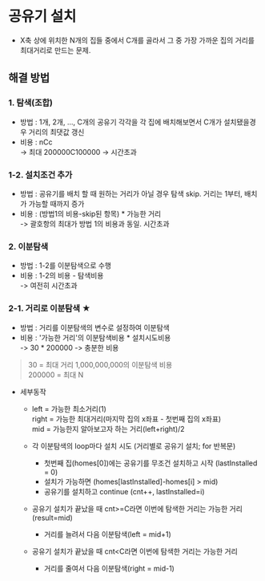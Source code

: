 # 공유기 설치
- X축 상에 위치한 N개의 집들 중에서 C개를 골라서 그 중 가장 가까운 집의 거리를 최대거리로 만드는 문제.

## 해결 방법
### 1. 탐색(조합)
 - 방법 : 1개, 2개, ..., C개의 공유기 각각을 각 집에 배치해보면서 C개가 설치됐을경우 거리의 최댓값 갱신
 - 비용 : nCc
 <br/>   -> 최대 200000C100000 -> 시간초과
### 1-2. 설치조건 추가
 - 방법 : 공유기를 배치 할 때 원하는 거리가 아닐 경우 탐색 skip. 거리는 1부터, 배치가 가능할 때까지 증가
 - 비용 : (방법1의 비용-skip된 항목) * 가능한 거리
 <br/>   -> 괄호항의 최대가 방법 1의 비용과 동일. 시간초과
### 2. 이분탐색
 - 방법 : 1-2를 이분탐색으로 수행
 - 비용 : 1-2의 비용 - 탐색비용
 <br/>   -> 여전히 시간초과
### 2-1. 거리로 이분탐색 ★
 - 방법 : 거리를 이분탐색의 변수로 설정하여 이분탐색
 - 비용 : '가능한 거리'의 이분탐색비용 * 설치시도비용
 <br/>   -> 30 * 200000 -> 충분한 비용
 > 30 = 최대 거리 1,000,000,000의 이분탐색 비용<br/>
 > 200000 = 최대 N
 - 세부동작
   - left = 가능한 최소거리(1)
<br/>right = 가능한 최대거리(마지막 집의 x좌표 - 첫번째 집의 x좌표)
<br/>mid = 가능한지 알아보고자 하는 거리(left+right)/2
 
   - 각 이분탐색의 loop마다 설치 시도 (거리별로 공유기 설치; for 반복문)
     - 첫번째 집(homes[0])에는 공유기를 무조건 설치하고 시작 (lastInstalled = 0)
     - 설치가 가능하면 (homes[lastInstalled]-homes[i] > mid)
     - 공유기를 설치하고 continue (cnt++, lastInstalled=i)
   - 공유기 설치가 끝났을 때 cnt>=C라면 이번에 탐색한 거리는 가능한 거리(result=mid)
     - 거리를 늘려서 다음 이분탐색(left = mid+1)
   - 공유기 설치가 끝났을 때 cnt<C라면 이번에 탐색한 거리는 가능한 거리
     - 거리를 줄여서 다음 이분탐색(right = mid-1)
      
